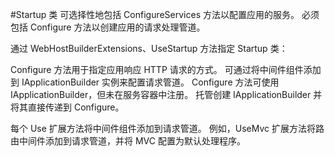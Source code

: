 #Startup 类
可选择性地包括 ConfigureServices 方法以配置应用的服务。
必须包括 Configure 方法以创建应用的请求处理管道。

通过 WebHostBuilderExtensions、UseStartup<TStartup> 方法指定 Startup 类：

Configure 方法用于指定应用响应 HTTP 请求的方式。 可通过将中间件组件添加到 IApplicationBuilder 实例来配置请求管道。 Configure 方法可使用 IApplicationBuilder，但未在服务容器中注册。 托管创建 IApplicationBuilder 并将其直接传递到 Configure。

每个 Use 扩展方法将中间件组件添加到请求管道。 例如，UseMvc 扩展方法将路由中间件添加到请求管道，并将 MVC 配置为默认处理程序。